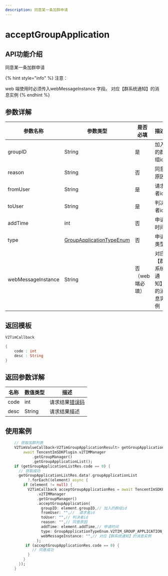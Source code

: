 ```yaml
---
description: 同意某一条加群申请
---
```


# acceptGroupApplication

## API功能介绍

同意某一条加群申请

{% hint style="info" %}
注意：

web 端使用时必须传入webMessageInstance 字段。 对应【群系统通知】的消息实例
{% endhint %}

## 参数详解

| 参数名称               | 参数类型                                         | 是否必填      | 描述             |
| ------------------ | -------------------------------------------- | --------- | -------------- |
| groupID            | String                                       | 是         | 加入的群组id        |
| reason             | String                                       | 否         | 同意原因           |
| fromUser           | String                                       | 是         |  请求者id         |
| toUser             | String                                       | 是         | 判决者id          |
| addTime            | int                                          | 否         | 申请时间           |
| type               | [GroupApplicationTypeEnum](broken-reference) | 否         | 申请类型           |
| webMessageInstance | String                                       | 否（web端必填） | 对应【群系统通知】的消息实例 |

## 返回模板

```dart
V2TimCallback

{
    code : int
    desc : String
}
```

## 返回参数详解

| 名称   | 数值类型   | 描述                                                             |
| ---- | ------ | -------------------------------------------------------------- |
| code | int    | 请求结果[错误码](https://cloud.tencent.com/document/product/269/1671) |
| desc | String | 请求结果描述                                                         |

## 使用案例  &#x20;

```dart
    // 获取加群列表
    V2TimValueCallback<V2TimGroupApplicationResult> getGroupApplicationListRes =
        await TencentImSDKPlugin.v2TIMManager
            .getGroupManager()
            .getGroupApplicationList();
    if (getGroupApplicationListRes.code == 0) {
      // 获取成功
      getGroupApplicationListRes.data?.groupApplicationList
          ?.forEach((element) async {
        if (element != null) {
          V2TimCallback acceptGroupApplicationRes = await TencentImSDKPlugin
              .v2TIMManager
              .getGroupManager()
              .acceptGroupApplication(
                groupID: element.groupID,// 加入的群组id
                fromUser: "",//  请求者id
                toUser: "",// 判决者id
                reason: "",// 同意原因
                addTime: element.addTime,// 申请时间
                type: GroupApplicationTypeEnum.V2TIM_GROUP_APPLICATION_GET_TYPE_INVITE,// 申请类型
                webMessageInstance: "",// 对应【群系统通知】的消息实例
              );
         if (acceptGroupApplicationRes.code == 0) {
            // 同意成功
          }
        }
      });
    }
```
